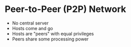 # Peer-to-Peer (P2P) Network
* No central server
* Hosts come and go
* Hosts are "peers" with equal privileges
* Peers share some processing power
